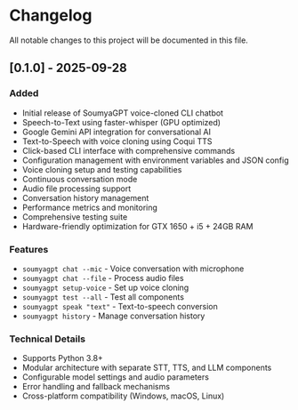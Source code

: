 # Changelog

All notable changes to this project will be documented in this file.

## [0.1.0] - 2025-09-28

### Added
- Initial release of SoumyaGPT voice-cloned CLI chatbot
- Speech-to-Text using faster-whisper (GPU optimized)
- Google Gemini API integration for conversational AI
- Text-to-Speech with voice cloning using Coqui TTS
- Click-based CLI interface with comprehensive commands
- Configuration management with environment variables and JSON config
- Voice cloning setup and testing capabilities
- Continuous conversation mode
- Audio file processing support
- Conversation history management
- Performance metrics and monitoring
- Comprehensive testing suite
- Hardware-friendly optimization for GTX 1650 + i5 + 24GB RAM

### Features
- `soumyagpt chat --mic` - Voice conversation with microphone
- `soumyagpt chat --file` - Process audio files
- `soumyagpt setup-voice` - Set up voice cloning
- `soumyagpt test --all` - Test all components
- `soumyagpt speak "text"` - Text-to-speech conversion
- `soumyagpt history` - Manage conversation history

### Technical Details
- Supports Python 3.8+
- Modular architecture with separate STT, TTS, and LLM components
- Configurable model settings and audio parameters
- Error handling and fallback mechanisms
- Cross-platform compatibility (Windows, macOS, Linux)